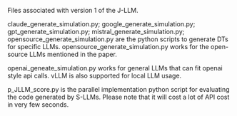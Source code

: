 Files associated with version 1 of the J-LLM.

claude_generate_simulation.py; google_generate_simulation.py; gpt_generate_simulation.py; mistral_generate_simulation.py; opensource_generate_simulation.py are the python scripts to generate DTs for specific LLMs. opensource_generate_simulation.py works for the open-source LLMs mentioned in the paper.

openai_geneate_simulation.py works for general LLMs that can fit openai style api calls. vLLM is also supported for local LLM usage.

p_JLLM_score.py is the parallel implementation python script for evaluating the code generated by S-LLMs. Please note that it will cost a lot of API cost in very few seconds.
